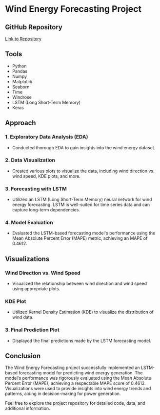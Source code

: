 # Wind Energy Forecasting Project

## GitHub Repository
[Link to Repository](https://github.com/your-username/wind-energy-forecasting)

## Tools
- Python
- Pandas
- Numpy
- Matplotlib
- Seaborn
- Time
- Windrose
- LSTM (Long Short-Term Memory)
- Keras

## Approach

### 1. Exploratory Data Analysis (EDA)
- Conducted thorough EDA to gain insights into the wind energy dataset.

### 2. Data Visualization
- Created various plots to visualize the data, including wind direction vs. wind speed, KDE plots, and more.

### 3. Forecasting with LSTM
- Utilized an LSTM (Long Short-Term Memory) neural network for wind energy forecasting. LSTM is well-suited for time series data and can capture long-term dependencies.

### 4. Model Evaluation
- Evaluated the LSTM-based forecasting model's performance using the Mean Absolute Percent Error (MAPE) metric, achieving an MAPE of 0.4612.

## Visualizations

### Wind Direction vs. Wind Speed
- Visualized the relationship between wind direction and wind speed using appropriate plots.

### KDE Plot
- Utilized Kernel Density Estimation (KDE) to visualize the distribution of wind data.

### 3. Final Prediction Plot
- Displayed the final predictions made by the LSTM forecasting model.

## Conclusion

The Wind Energy Forecasting project successfully implemented an LSTM-based forecasting model for predicting wind energy generation. The model's performance was rigorously evaluated using the Mean Absolute Percent Error (MAPE), achieving a respectable MAPE score of 0.4612. Visualizations were used to provide insights into wind energy trends and patterns, aiding in decision-making for power generation.

Feel free to explore the project repository for detailed code, data, and additional information.

